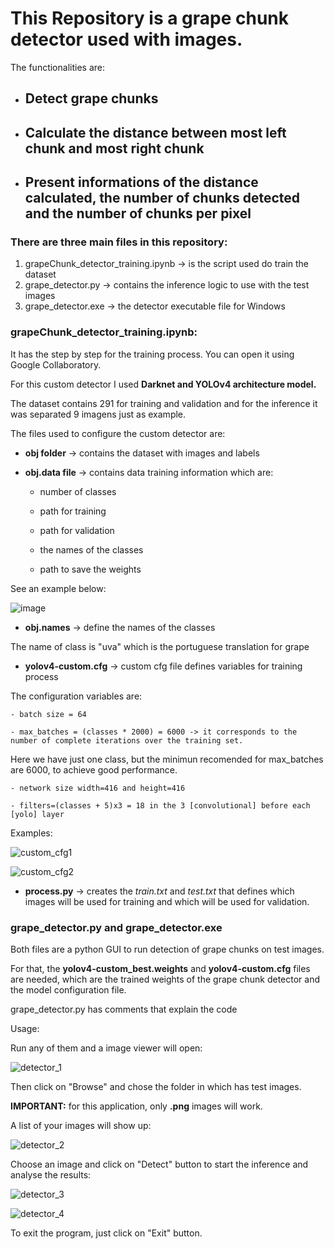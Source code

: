 # This Repository is a grape chunk detector used with images.
The functionalities are:

- ## Detect grape chunks

- ## Calculate the distance between most left chunk and most right chunk

- ## Present informations of the distance calculated, the number of chunks detected and the number of chunks per pixel

### There are three main files in this repository:

1) grapeChunk_detector_training.ipynb -> is the script used do train the dataset
2) grape_detector.py -> contains the inference logic to use with the test images
3) grape_detector.exe -> the detector executable file for Windows


 ### grapeChunk_detector_training.ipynb: 
 
  It has the step by step for the training process. You can open it using Google Collaboratory.
  
  For this custom detector I used **Darknet and YOLOv4 architecture model.**
  
  The dataset contains 291 for training and validation and for the inference it was separated 9 imagens
  just as example.
  
  The files used to configure the custom detector are:
  
  - **obj folder** -> contains the dataset with images and labels

  - **obj.data file** -> contains data training information which are:
  
    - number of classes
  
    - path for training
  
    - path for validation
  
    - the names of the classes
  
    - path to save the weights
  
  See an example below:
  
  ![image](https://user-images.githubusercontent.com/50181082/125205235-a0a2fb80-e257-11eb-9f50-3177e54495e2.png)

  - **obj.names** -> define the names of the classes
  
  The name of class is "uva" which is the portuguese translation for grape

  - **yolov4-custom.cfg** -> custom cfg file defines variables for training process
  
  The configuration variables are:
  
    - batch size = 64
  
    - max_batches = (classes * 2000) = 6000 -> it corresponds to the number of complete iterations over the training set.
  Here we have just one class, but the minimun recomended for max_batches are 6000, to achieve good performance.
  
    - network size width=416 and height=416
  
    - filters=(classes + 5)x3 = 18 in the 3 [convolutional] before each [yolo] layer
  
  Examples: 
  
  ![custom_cfg1](https://user-images.githubusercontent.com/50181082/125205790-5d965780-e25a-11eb-8e15-8d2b48e7efdc.PNG)

  ![custom_cfg2](https://user-images.githubusercontent.com/50181082/125205784-57a07680-e25a-11eb-8045-b8f85f96f27c.PNG)


  - **process.py** -> creates the *train.txt* and *test.txt* that defines which images will be used for training and which will be used for validation.
  
  ### grape_detector.py and grape_detector.exe  
  
  Both files are a python GUI to run detection of grape chunks on test images.
  
  For that, the **yolov4-custom_best.weights** and **yolov4-custom.cfg** files are needed, which are the trained weights of the grape chunk detector and
  the model configuration file.
  
  grape_detector.py has comments that explain the code
  
  Usage:
  
  Run any of them and a image viewer will open:
  
  ![detector_1](https://user-images.githubusercontent.com/50181082/125206338-237a8500-e25d-11eb-98cb-3ec637d24ee2.PNG)
  
  Then click on "Browse" and chose the folder in which has test images.
  
  **IMPORTANT:** for this application, only **.png** images will work.
  
  A list of your images will show up:
  
  ![detector_2](https://user-images.githubusercontent.com/50181082/125206437-abf92580-e25d-11eb-9ad0-68ade98265b6.PNG)
  
  Choose an image and click on "Detect" button to start the inference and analyse the results:
  
  ![detector_3](https://user-images.githubusercontent.com/50181082/125206505-0c886280-e25e-11eb-9a76-bb46ae5fdf16.PNG)
  
  ![detector_4](https://user-images.githubusercontent.com/50181082/125206613-802a6f80-e25e-11eb-93a6-b514fec9f5a2.PNG)


  To exit the program, just click on "Exit" button.

